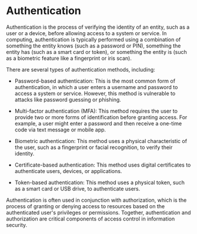 # Authentication

Authentication is the process of verifying the identity of an entity, such as a user or a device, before allowing access to a system or service. In computing, authentication is typically performed using a combination of something the entity knows (such as a password or PIN), something the entity has (such as a smart card or token), or something the entity is (such as a biometric feature like a fingerprint or iris scan).

There are several types of authentication methods, including:

* Password-based authentication: This is the most common form of authentication, in which a user enters a username and password to access a system or service. However, this method is vulnerable to attacks like password guessing or phishing.

* Multi-factor authentication (MFA): This method requires the user to provide two or more forms of identification before granting access. For example, a user might enter a password and then receive a one-time code via text message or mobile app.

* Biometric authentication: This method uses a physical characteristic of the user, such as a fingerprint or facial recognition, to verify their identity.

* Certificate-based authentication: This method uses digital certificates to authenticate users, devices, or applications.

* Token-based authentication: This method uses a physical token, such as a smart card or USB drive, to authenticate users.

Authentication is often used in conjunction with authorization, which is the process of granting or denying access to resources based on the authenticated user's privileges or permissions. Together, authentication and authorization are critical components of access control in information security.
